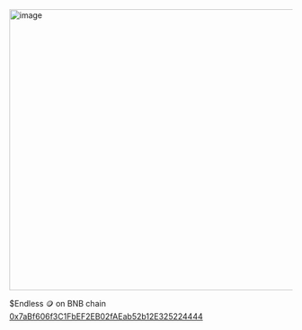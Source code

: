 <img width="1500" height="500" alt="image" src="https://github.com/user-attachments/assets/a701946a-2861-495c-a45f-b367c0de11a1" />

$Endless 🪙 on BNB chain <a href="https://dexscreener.com/bsc/0x7904c147765675942a9b0bbedbb974df95a25d8c" target="_blank">0x7aBf606f3C1FbEF2EB02fAEab52b12E325224444</a>
